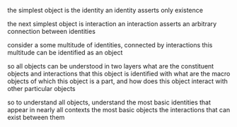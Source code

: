 the simplest object is the identity
an identity asserts only existence

the next simplest object is interaction
an interaction asserts an arbitrary connection between identities

consider a some multitude of identities, connected by interactions
this multitude can be identified as an object

so all objects can be understood in two layers
	what are the constituent objects and interactions that this object is identified with
	what are the macro objects of which this object is a part, and how does this object interact with other particular objects

so to understand all objects, understand the most basic identities that appear in nearly all contexts
	the most basic objects
	the interactions that can exist between them
